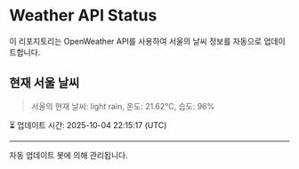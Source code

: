 
# Weather API Status

이 리포지토리는 OpenWeather API를 사용하여 서울의 날씨 정보를 자동으로 업데이트합니다.

## 현재 서울 날씨
> 서울의 현재 날씨: light rain, 온도: 21.62°C, 습도: 96%

⏳ 업데이트 시간: 2025-10-04 22:15:17 (UTC)

---
자동 업데이트 봇에 의해 관리됩니다.
